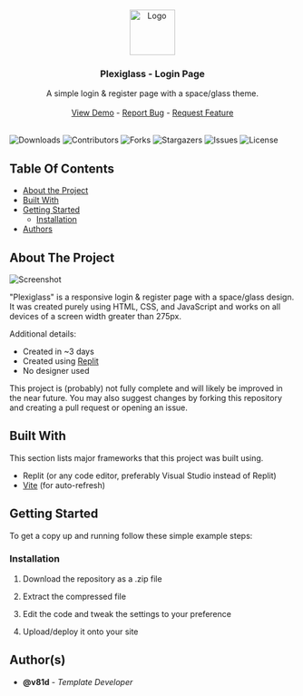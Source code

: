 <br/>
<p align="center">
  <a href="https://github.com/v81d/Plexiglass-LoginRegister">
    <img src="https://replit.com/cdn-cgi/image/width=64,quality=80,format=auto/https://storage.googleapis.com/replit/images/1704248476149_1b9481201cf0af353d41e3b8cc5248ab.png" alt="Logo" width="80" height="80">
  </a>

  <h3 align="center">Plexiglass - Login Page</h3>

  <p align="center">
    A simple login & register page with a space/glass theme.
    <br/>
    <br/>
    <a href="http://v81d.sharestaging.com/Plexiglass-Template/LoginPage/index.html">View Demo</a>
    -
    <a href="https://github.com/v81d/Plexiglass-LoginRegister/issues">Report Bug</a>
    -
    <a href="https://github.com/v81d/Plexiglass-LoginRegister/issues">Request Feature</a>
    <br/>
    <br/>
  </p>
</p>

![Downloads](https://img.shields.io/github/downloads/v81d/Plexiglass-LoginRegister/total) ![Contributors](https://img.shields.io/github/contributors/v81d/Plexiglass-LoginRegister?color=dark-green) ![Forks](https://img.shields.io/github/forks/v81d/Plexiglass-LoginRegister?style=social) ![Stargazers](https://img.shields.io/github/stars/v81d/Plexiglass-LoginRegister?style=social) ![Issues](https://img.shields.io/github/issues/v81d/Plexiglass-LoginRegister) ![License](https://img.shields.io/github/license/v81d/Plexiglass-LoginRegister) 

## Table Of Contents

* [About the Project](#about-the-project)
* [Built With](#built-with)
* [Getting Started](#getting-started)
  * [Installation](#installation)
* [Authors](#authors)

## About The Project

![Screenshot](https://github.com/v81d/Plexiglass-LoginRegister/assets/92650958/779c58a2-4a28-4396-a669-a23067ebdec9)

"Plexiglass" is a responsive login & register page with a space/glass design. It was created purely using HTML, CSS, and JavaScript and works on all devices of a screen width greater than 275px.

Additional details:

* Created in ~3 days
* Created using [Replit](https://replit.com/@v81d/Plexiglass-LoginRegister)
* No designer used

This project is (probably) not fully complete and will likely be improved in the near future. You may also suggest changes by forking this repository and creating a pull request or opening an issue.

## Built With

This section lists major frameworks that this project was built using.

* Replit (or any code editor, preferably Visual Studio instead of Replit)
* [Vite](https://vitejs.dev) (for auto-refresh)

## Getting Started

To get a copy up and running follow these simple example steps:

### Installation

1. Download the repository as a .zip file

2. Extract the compressed file

3. Edit the code and tweak the settings to your preference

4. Upload/deploy it onto your site

## Author(s)

* **@v81d** - *Template Developer*
